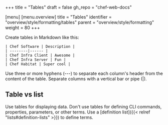 +++
title = "Tables"
draft = false
gh_repo = "chef-web-docs"


[menu]
  [menu.overview]
    title = "Tables"
    identifier = "overview/style/formatting/tables"
    parent = "overview/style/formatting"
    weight = 80
+++

Create tables in Markdown like this:

<!-- markdownlint-disable MD040 -->
```
| Chef Software | Description |
| --------|------ |
| Chef Infra Client | Awesome |
| Chef Infra Server | Fun |
| Chef Habitat | Super cool |
```
<!-- markdownlint-enable MD040 -->

Use three or more hyphens (---) to separate each column's header from the content of the table. Separate columns with a vertical bar or pipe (|).

## Table vs list

Use tables for displaying data. Don't use tables for defining CLI commands, properties, parameters, or other terms. Use a [definition list]({{< relref "lists#definition-lists" >}}) to define terms.
